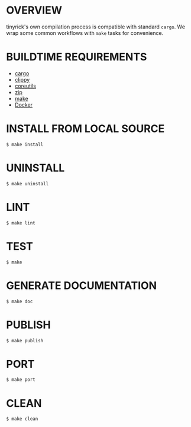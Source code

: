 # OVERVIEW

tinyrick's own compilation process is compatible with standard `cargo`. We wrap some common workflows with `make` tasks for convenience.

# BUILDTIME REQUIREMENTS

* [cargo](https://www.rust-lang.org/en-US/)
* [clippy](https://github.com/rust-lang-nursery/rust-clippy)
* [coreutils](https://www.gnu.org/software/coreutils/coreutils.html)
* [zip](https://linux.die.net/man/1/zip)
* [make](https://www.gnu.org/software/make/)
* [Docker](https://www.docker.com/)

# INSTALL FROM LOCAL SOURCE

```console
$ make install
```

# UNINSTALL

```console
$ make uninstall
```

# LINT

```console
$ make lint
```

# TEST

```console
$ make
```

# GENERATE DOCUMENTATION

```console
$ make doc
```

# PUBLISH

```console
$ make publish
```

# PORT

```console
$ make port
```

# CLEAN

```console
$ make clean
```
